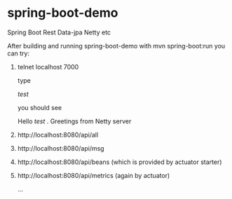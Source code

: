 # spring-boot-demo
Spring Boot Rest Data-jpa Netty etc 

After building and running spring-boot-demo with mvn spring-boot:run
you can try:</p>
1. telnet localhost 7000</p>
type</p>
*test*</p>
you should see</p> Hello *test* . Greetings from Netty server</p>
2. http://localhost:8080/api/all</p>
3. http://localhost:8080/api/msg</p>
4. http://localhost:8080/api/beans (which is provided by actuator starter)</p>
5. http://localhost:8080/api/metrics (again by actuator)</p>
...

